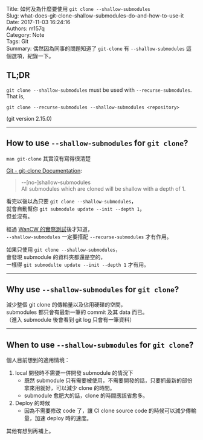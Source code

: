 Title: 如何及為什麼要使用 `git clone --shallow-submodules`  
Slug: what-does-git-clone-shallow-submodules-do-and-how-to-use-it  
Date: 2017-11-03 16:24:16  
Authors: m157q  
Category: Note  
Tags: Git  
Summary: 偶然因為同事的問題知道了 `git-clone` 有 `--shallow-submodules` 這個選項，紀錄一下。  
  
  
## TL;DR  
  
`git clone --shallow-submodules` must be used with `--recurse-submodules`.  
That is,  
  
`git clone --recurse-submodules --shallow-submodules <repository>`  
  
(git version 2.15.0)  
  
---  
  
## How to use `--shallow-submodules` for `git clone`?  
  
`man git-clone` 其實沒有寫得很清楚  
  
[Git - git-clone Documentation](https://git-scm.com/docs/git-clone#git-clone---no-shallow-submodules):  
> --[no-]shallow-submodules  
>            All submodules which are cloned will be shallow with a depth of 1.  
  
  
看完以後以為只要 `git clone --shallow-submodules`，  
就會自動幫你 `git submodule update --init --depth 1`，  
但並沒有。  
  
經過 [WanCW 的實際測試](https://twitter.com/WanCW/status/924993679156056064)後才知道，  
 `--shallow-submodules` 一定要搭配 `--recurse-submodules` 才有作用。  
  
如果只使用 `git clone --shallow-submodules`，  
會發現 submodule 的資料夾都還是空的，  
一樣得 `git submodulte update --init --depth 1` 才有用。  
  
---  
  
## Why use `--shallow-submodules` for `git clone`?  
  
減少整個 git clone 的傳輸量以及佔用硬碟的空間，  
submodules 都只會有最新一筆的 commit 及其 data 而已。  
（進入 submodule 後會看到 git log 只會有一筆資料）  
  
---  
  
## When to use `--shallow-submodules` for `git clone`?  
  
個人目前想到的適用情境：  
  
1. local 開發時不需要一併開發 submodule 的情況下  
    + 既然 submodule 只有需要被使用，不需要開發的話，只要抓最新的部份拿來用就好，可以減少 clone 的時間。  
    + submodule 愈肥大的話，clone 的時間應該省愈多。  
2. Deploy 的時候  
	+ 因為不需要修改 code 了，讓 CI clone source code 的時候可以減少傳輸量，加速 deploy 時的速度。  
  
其他有想到再補上。  

